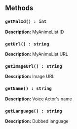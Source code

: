 ## Methods
### `getMalId() : int`
**Description:** MyAnimeList ID

### `getUrl() : string`
**Description:** MyAnimeList URL

### `getImageUrl() : string`
**Description:** Image URL

### `getName() : string`
**Description:** Voice Actor's name

### `getLanguage() : string`
**Description:** Dubbed language